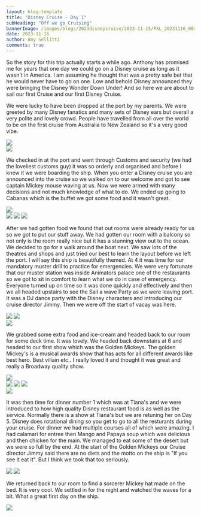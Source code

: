 ```yaml
---
layout: blog-template
title: "Disney Cruise - Day 1"
subHeading: "Off we go Cruising"
bannerImage: /images/blogs/2023disneycruise/2023-11-15/PXL_20231116_004924746.jpg
date: 2023-11-16
author: Amy Sellitti
comments: true
---
```


So the story for this trip actually starts a while ago. Anthony has promised me for years that one day we could go on a Disney cruise as long as it wasn't in America. I am assuming he thought that was a pretty safe bet that he would never have to go on one. Low and behold Disney announced they were bringing the Disney Wonder Down Under! And so here we are about to sail our first Cruise and our first Disney Cruise. 

We were lucky to have been dropped at the port by my parents. We were greeted by many Disney fanatics and many sets of Disney ears but overall a very polite and lovely crowd. People have travelled from all over the world to be on the first cruise from Australia to New Zealand so it's a very good vibe.

<div class="center-image"><img src="/images/blogs/2023disneycruise/2023-11-15/PXL_20231116_004924746.jpg" /></div>
<div class="center-image"><img src="/images/blogs/2023disneycruise/2023-11-15/PXL_20231115_225526701.jpg" /></div>

We checked in at the port and went through Customs and security (we had the loveliest customs guy) it was so orderly and organised and before I knew it we were boarding the ship. When you enter a Disney cruise you are announced into the cruise so we walked on to our welcome and got to see captain Mickey mouse waving at us. Now we were armed with many decisions and not much knowledge of what to do. We ended up going to Cabanas which is the buffet we got some food and it wasn't great. 

<div class="center-image"><img src="/images/blogs/2023disneycruise/2023-11-15/PXL_20231116_023104802.jpg" /></div>
<div class="grid-1l-2w">
  <img src="/images/blogs/2023disneycruise/2023-11-15/PXL_20231116_042207342.MP.jpg"/>
  <img src="/images/blogs/2023disneycruise/2023-11-15/PXL_20231116_042606467.jpg"/>
  <img src="/images/blogs/2023disneycruise/2023-11-15/PXL_20231116_024337619.jpg"/>
</div>

After we had gotten food we found that out rooms were already ready for us so we got to put our stuff away.  We had gotten our room with a balcony so not only is the room really nice but it has a stunning view out to the ocean. We decided to go for a walk around the boat next. We saw lots of the theatres and shops and just tried our best to learn the layout before we left the port. I will say this ship is beautifully themed. At 4 it was time for our mandatory muster drill to practice for emergencies. We were very fortunate that our muster station was inside Animators palace one of the restaurants so we got to sit in comfort to learn what we do in case of emergency. Everyone turned up on time so it was done quickly and effectively and then we all headed upstairs to see the Sail a wave Party as we were leaving port. It was a DJ dance party with the Disney characters and introducing our cruise director Jimmy. Then we were off the start of vacay was here.

<div class="grid-2c">
  <img src="/images/blogs/2023disneycruise/2023-11-15/PXL_20231116_052652061.jpg"/>
  <img src="/images/blogs/2023disneycruise/2023-11-15/PXL_20231116_053728761.jpg"/>
</div>
<div class="center-image"><img src="/images/blogs/2023disneycruise/2023-11-15/PXL_20231116_040431676.jpg" /></div>

We grabbed some extra food and ice-cream and headed back to our room for some deck time. It was lovely. We headed back downstairs at 6 and headed to our first show which was the Golden Mickeys. The golden Mickey's is a musical awards show that has acts for all different awards like best hero. Best villain etc.. I really loved it and thought it was great and really a Broadway quality show.

<div class="center-image"><img src="/images/blogs/2023disneycruise/2023-11-15/PXL_20231116_085322051.jpg" /></div>
<div class="grid-2w-1l">
  <img src="/images/blogs/2023disneycruise/2023-11-15/PXL_20231116_064310488.MP.jpg"/>
  <img src="/images/blogs/2023disneycruise/2023-11-15/PXL_20231116_085145268.jpg"/>
  <img src="/images/blogs/2023disneycruise/2023-11-15/PXL_20231116_063037315.jpg"/>
</div>
<div class="center-image"><img src="/images/blogs/2023disneycruise/2023-11-15/PXL_20231116_085830852.jpg" /></div>

It was then time for dinner number 1 which was at Tiana's and we were introduced to how high quality Disney restaurant food is as well as the service. Normally there is a show at Tiana's but we are retuning her on Day 5. Disney does rotational dining so you get to go to all the resturants during your cruise. For dinner we had multiple courses all of which were amazing.
I had calamari for entree then Mango and Papaya soup which was delicious and then chicken for the main. We managed to eat some of the desert but we were so full by the end. At the start of the Golden Mickeys our Cruise director Jimmy said there are no diets and the motto on the ship is "If you see it eat it". But I think we took that too seriously.

<div class="grid-2c">
  <img src="/images/blogs/2023disneycruise/2023-11-15/PXL_20231116_093724018.jpg"/>
  <img src="/images/blogs/2023disneycruise/2023-11-15/PXL_20231116_103742103.MP.jpg"/>
</div>

We returned back to our room to find a sorcerer Mickey hat made on the bed. It is very cool.  We settled in for the night and watched the waves for a bit. What a great first day on the ship.

<div class="center-image"><img src="/images/blogs/2023disneycruise/2023-11-15/PXL_20231116_112003424.jpg" /></div>